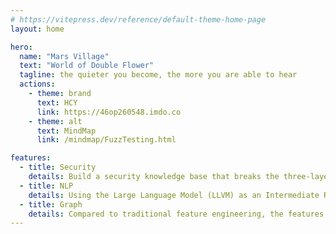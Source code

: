 ```yaml
---
# https://vitepress.dev/reference/default-theme-home-page
layout: home

hero:
  name: "Mars Village"
  text: "World of Double Flower"
  tagline: the quieter you become, the more you are able to hear
  actions:
    - theme: brand
      text: HCY
      link: https://46op260548.imdo.co
    - theme: alt
      text: MindMap
      link: /mindmap/FuzzTesting.html

features:
  - title: Security
    details: Build a security knowledge base that breaks the three-layer defense, with the first layer being the attack chain/matrix, the second layer being vulnerabilities, and the third layer being a summarized log graph.
  - title: NLP
    details: Using the Large Language Model (LLVM) as an Intermediate Representation (IR) to achieve abstract transformation of arbitrary input types, compatibility and inclusiveness, in order to achieve input independence.
  - title: Graph
    details: Compared to traditional feature engineering, the features learned by Prompt Learning are very coarse-grained and lack detailed interpretation and parsing of the original text. However, they have stronger generalization ability and robustness, and often achieve better results than traditional models in processing language data. Therefore, I believe that graphs with complex features and huge amounts of information, like languages, will also make breakthrough progress in attack detection in this field.
---
```


